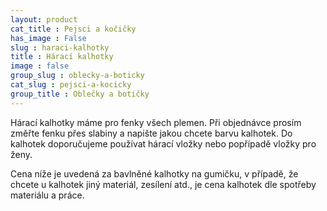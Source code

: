 ```yaml
---
layout: product
cat_title : Pejsci a kočičky
has_image : False
slug : haraci-kalhotky
title : Hárací kalhotky
image : false
group_slug : oblecky-a-boticky
cat_slug : pejsci-a-kocicky
group_title : Oblečky a botičky
---
```


Hárací kalhotky máme pro fenky všech plemen. Při objednávce prosím změřte fenku přes slabiny a napište jakou chcete barvu kalhotek. Do kalhotek doporučujeme používat hárací vložky nebo popřípadě vložky pro ženy.

Cena níže je uvedená za bavlněné kalhotky na gumičku, v případě, že chcete u kalhotek jiný materiál, zesílení atd., je cena kalhotek dle spotřeby materiálu a práce.

